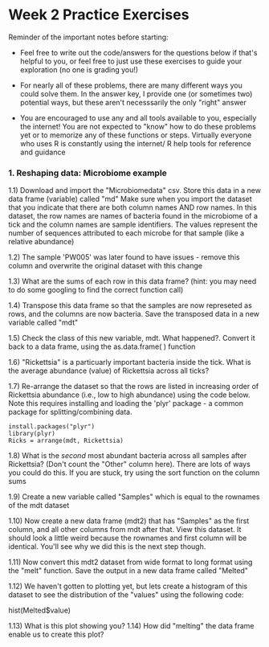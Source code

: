 # Week 2 Practice Exercises # 

Reminder of the important notes before starting: 
- Feel free to write out the code/answers for the questions below if that's helpful to you, or feel free to just use these exercises to guide your exploration (no one is grading you!)

- For nearly all of these problems, there are many different ways you could solve them. In the answer key, I provide one (or sometimes two) potential ways, but these aren't necesssarily the only "right" answer

- You are encouraged to use any and all tools available to you, especially the internet! You are not expected to "know" how to do these problems yet or to memorize any of these functions or steps. Virtually everyone who uses R is constantly using the internet/ R help tools for reference and guidance

### 1. Reshaping data: Microbiome example ###

1.1) Download and import the "Microbiomedata" csv. Store this data in a new data frame (variable) called "md"
Make sure when you import the dataset that you indicate that there are both column names AND row names.
In this dataset, the row names are names of bacteria found in the microbiome of a tick and the column names are sample identifiers. 
The values represent the number of sequences attributed to each microbe for that sample (like a relative abundance)

1.2) The sample 'PW005' was later found to have issues - remove this column and overwrite the original dataset with this change

1.3) What are the sums of each row in this data frame? (hint: you may need to do some googling to find the correct function call)

1.4) Transpose this data frame so that the samples are now represeted as rows, and the columns are now bacteria. Save the transposed data in a new variable called "mdt"

1.5) Check the class of this new variable, mdt. What happened?. Convert it back to a data frame, using the as.data.frame( ) function

1.6) "Rickettsia" is a particuarly important bacteria inside the tick. What is the average abundance (value) of Rickettsia across all ticks?

1.7) Re-arrange the dataset so that the rows are listed in increasing order of Rickettsia abundance (i.e., low to high abundance) using the code below. Note this requires installing and loading the 'plyr' package - a common package for splitting/combining data.

```
install.packages("plyr")
library(plyr)
Ricks = arrange(mdt, Rickettsia)
```

1.8) What is the *second* most abundant bacteria across all samples after Rickettsia? (Don't count the "Other" column here). There are lots of ways you could do this. If you are stuck, try using the sort function on the column sums

1.9) Create a new variable called "Samples" which is equal to the rownames of the mdt dataset

1.10) Now create a new data frame (mdt2) that has "Samples" as the first column, and all other columns from mdt after that. View this dataset. It should look a little weird because the rownames and first column will be identical. You'll see why we did this is the next step though.

1.11) Now convert this mdt2 dataset from wide format to long format using the "melt" function. Save the output in a new data frame called "Melted"

1.12) We haven't gotten to plotting yet, but lets create a histogram of this dataset to see the distribution of the "values" using the following code:

hist(Melted$value)

1.13) What is this plot showing you? 
1.14) How did "melting" the data frame enable us to create this plot?
